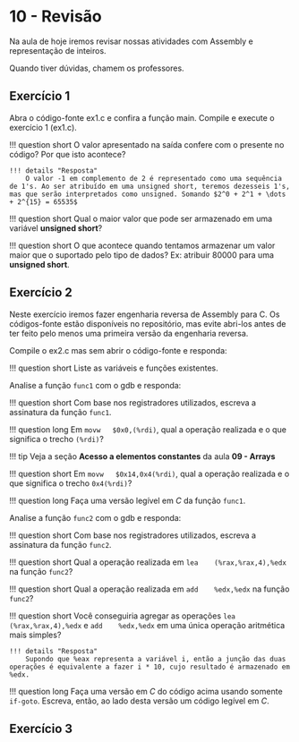 # 10 - Revisão

Na aula de hoje iremos revisar nossas atividades com Assembly e representação de inteiros.

Quando tiver dúvidas, chamem os professores.

## Exercício 1

Abra o código-fonte ex1.c e confira a função main. Compile e execute o exercício 1 (ex1.c).

!!! question short
    O valor apresentado na saída confere com o presente no código? Por que isto acontece?

    !!! details "Resposta"
        O valor -1 em complemento de 2 é representado como uma sequência de 1's. Ao ser atribuído em uma unsigned short, teremos dezesseis 1's, mas que serão interpretados como unsigned. Somando $2^0 + 2^1 + \dots + 2^{15} = 65535$

!!! question short
    Qual o maior valor que pode ser armazenado em uma variável **unsigned short**?

!!! question short
    O que acontece quando tentamos armazenar um valor maior que o suportado pelo tipo de dados? Ex: atribuir 80000 para uma **unsigned short**.

## Exercício 2

Neste exercício iremos fazer engenharia reversa de Assembly para C. Os códigos-fonte estão disponíveis no repositório, mas evite abri-los antes de ter feito pelo menos uma primeira versão da engenharia reversa.

Compile o ex2.c mas sem abrir o código-fonte e responda:

!!! question short
    Liste as variáveis e funções existentes.

Analise a função `func1` com o gdb e responda:

!!! question short
    Com base nos registradores utilizados, escreva a assinatura da função `func1`.

!!! question long
    Em `movw   $0x0,(%rdi)`, qual a operação realizada e o que significa o trecho `(%rdi)`?
    
!!! tip
    Veja a seção **Acesso a elementos constantes** da aula **09 - Arrays**

!!! question short
    Em `movw   $0x14,0x4(%rdi)`, qual a operação realizada e o que significa o trecho `0x4(%rdi)`?

!!! question long
    Faça uma versão legível em *C* da função `func1`.

Analise a função `func2` com o gdb e responda:

!!! question short
    Com base nos registradores utilizados, escreva a assinatura da função `func2`.

!!! question short
    Qual a operação realizada em `lea    (%rax,%rax,4),%edx` na função `func2`?

!!! question short
    Qual a operação realizada em `add    %edx,%edx` na função `func2`?

!!! question short
    Você conseguiria agregar as operações `lea    (%rax,%rax,4),%edx` e `add    %edx,%edx` em uma única operação aritmética mais simples?

    !!! details "Resposta"
        Supondo que %eax representa a variável i, então a junção das duas operações é equivalente a fazer i * 10, cujo resultado é armazenado em %edx.


!!! question long
    Faça uma versão em *C* do código acima usando somente `if-goto`. Escreva, então, ao lado desta versão um código legível em *C*.

## Exercício 3